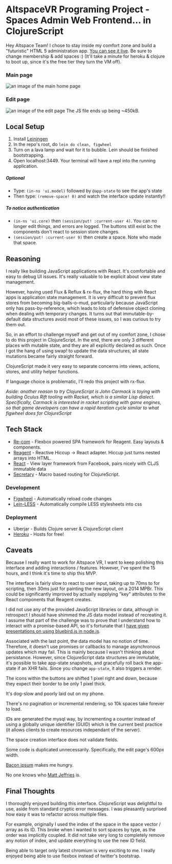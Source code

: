 # AltspaceVR Programing Project - Spaces Admin Web Frontend... in ClojureScript
Hey Altspace Team! I chose to stay inside my comfort zone and build a "futuristic" HTML 5 administration app. [You can see it live](https://fierce-earth-2877.herokuapp.com). Be sure to change membership & add spaces :) (It'll take a minute for heroku & clojure to boot up, since it's the free tier they turn the VM off).

### Main page
![an image of the main home page](https://cloud.githubusercontent.com/assets/2587335/9207633/a2eca904-4023-11e5-8054-ec40a9353918.png)
### Edit page
![an image of the edit page](https://cloud.githubusercontent.com/assets/2587335/9207634/a44e07ca-4023-11e5-9adf-37ba99599b34.png)
The JS file ends up being ~450kB.

## Local Setup
1. Install [Leiningen](http://leiningen.org/)
2. In the repo's root, do `lein do clean, figwheel`
3. Turn on a lava lamp and wait for it to bubble. Lein should be finished bootstrapping.
4. Open localhost:3449. Your terminal will have a repl into the running application.

##### **Optional**
* Type: `(in-ns 'ui.model)` followed by `@app-state` to see the app's state
* Then type: `(remove-space! 0)` and watch the interface update instantly!!

##### **To notice authentication**
* `(in-ns 'ui.core)` then `(session/put! :current-user 4)`. You can no longer edit things, and errors are logged. The buttons still exist bc the components don't react to session store changes.
* `(session/put! :current-user 9)` then create a space. Note who made that space.

## Reasoning
I really like building JavaScript applications with React. It's comfortable and easy to debug UI issues. It's really valuable to be explicit about view state management.

However, having used Flux & Reflux & rx-flux, the hard thing with React apps is application state management. It is very difficult to prevent flux stores from becoming big-balls-o-mud, particularly because JavaScript only has pass-by-reference, which leads to lots of defensive object cloning when dealing with temporary changes. It turns out that immutable-by-default data structures avoid most of these issues, so I was curious to try them out.

So, in an effort to challenge myself and get out of my comfort zone, I chose to do this project in ClojureScript. In the end, there are only 3 different places with mutable state, and they are all explicitly declared as such. Once I got the hang of using swap! to update the data structures, all state mutations became fairly straight forward.

ClojureScript made it very easy to separate concerns into views, actions, stores, and utility helper functions.

If language choice is problematic, I'll redo this project with rx-flux.

*Aside: another reason to try ClojureScript is John Carmack is toying with building Oculus Rift tooling with Racket, which is a similar Lisp dialect. Specifically, Carmack is interested in racket scripting with game engines, so that game developers can have a rapid iteration cycle similar to what figwheel does for ClojureScript*

## Tech Stack
* [Re-com](http://re-demo.s3-website-ap-southeast-2.amazonaws.com/) - Flexbox powered SPA framework for Reagent. Easy layouts & components.
* [Reagent](https://reagent-project.github.io/) - Reactive Hiccup -> React adapter. Hiccup just turns nested arrays into HTML.
* [React](http://facebook.github.io/react/) - View layer framework from Facebook, pairs nicely with CLJS immutable data
* [Secretary](https://github.com/gf3/secretary) - Macro based routing for ClojureScript.

### Development
* [Figwheel](https://github.com/bhauman/lein-figwheel) - Automatically reload code changes
* [Lein-LESS](https://github.com/montoux/lein-less) - Automatically compile LESS stylesheets into css

### Deployment
* Uberjar - Builds Clojure server & ClojureScript client
* [Heroku](https://www.heroku.com/) - Hosts for free!

## Caveats
Because I really want to work for Altspace VR, I want to keep polishing this interface and adding interactions / features. However, I've spent the 15 hours, and I think it's time to ship this MVP.

The interface is fairly slow to react to user input, taking up to 70ms to for scripting, then 30ms just for painting the new layout, on a 2014 MPBr. This could be significantly improved by actually supplying "key" attributes to the React components that Reagent creates.

I did not use any of the provided JavaScript libraries or data, although in retrospect I should have shimmed the JS data model instead of recreating it. I assume that part of the challenge was to prove that I understand how to interact with a promise-based API, so it's fortunate that I [have given presentations on using bluebird.js in node.js](http://www.slideshare.net/NicholasvandeWalle/promisesdraft).

Associated with the last point, the data model has no notion of time. Therefore, it doesn't use promises or callbacks to manage asynchronous updates which may fail. This is mainly because I wasn't thinking about persistance. However, since ClojureScript data structures are immutable, it's possible to take app-state snapshots, and gracefully roll back the app-state if an XHR fails. Since you change `app-state`, it also triggers a render.

The icons within the buttons are shifted 1 pixel right and down, because they expect their border to be only 1 pixel thick.

It's dog-slow and poorly laid out on my phone.

There's no pagination or incremental rendering, so 10k spaces take forever to load.

IDs are generated the mysql way, by incrementing a counter instead of using a globally unique identifier (GUID) which is the current best practice (it allows clients to create resources independant of the server).

The space creation interface does not validate fields.

Some code is duplicated unnecessarily. Specifically, the edit page's 600px width.

[Bacon ipsum](https://baconipsum.com/) makes me hungry.

No one knows who [Matt Jeffries](https://en.wikipedia.org/wiki/Matt_Jefferies) is.

## Final Thoughts
I thoroughly enjoyed building this interface. ClojureScript was delightful to use, aside from standard cryptic error messages. I was pleasantly surprised how easy it was to refactor across multiple files.

For example, originally I used the index of the space in the space vector / array as its ID. This broke when I wanted to sort spaces by type, as the order was implicitly coupled. It did not take very long to completely remove any notion of index, and update everything to use the new ID field.

Being able to target only latest chromium is very exciting to me. I really enjoyed being able to use flexbox instead of twitter's bootstrap.
